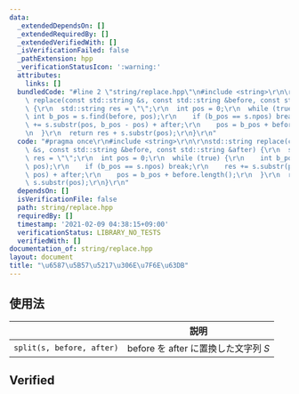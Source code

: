 ```yaml
---
data:
  _extendedDependsOn: []
  _extendedRequiredBy: []
  _extendedVerifiedWith: []
  _isVerificationFailed: false
  _pathExtension: hpp
  _verificationStatusIcon: ':warning:'
  attributes:
    links: []
  bundledCode: "#line 2 \"string/replace.hpp\"\n#include <string>\r\n\r\nstd::string\
    \ replace(const std::string &s, const std::string &before, const std::string &after)\
    \ {\r\n  std::string res = \"\";\r\n  int pos = 0;\r\n  while (true) {\r\n   \
    \ int b_pos = s.find(before, pos);\r\n    if (b_pos == s.npos) break;\r\n    res\
    \ += s.substr(pos, b_pos - pos) + after;\r\n    pos = b_pos + before.length();\r\
    \n  }\r\n  return res + s.substr(pos);\r\n}\r\n"
  code: "#pragma once\r\n#include <string>\r\n\r\nstd::string replace(const std::string\
    \ &s, const std::string &before, const std::string &after) {\r\n  std::string\
    \ res = \"\";\r\n  int pos = 0;\r\n  while (true) {\r\n    int b_pos = s.find(before,\
    \ pos);\r\n    if (b_pos == s.npos) break;\r\n    res += s.substr(pos, b_pos -\
    \ pos) + after;\r\n    pos = b_pos + before.length();\r\n  }\r\n  return res +\
    \ s.substr(pos);\r\n}\r\n"
  dependsOn: []
  isVerificationFile: false
  path: string/replace.hpp
  requiredBy: []
  timestamp: '2021-02-09 04:38:15+09:00'
  verificationStatus: LIBRARY_NO_TESTS
  verifiedWith: []
documentation_of: string/replace.hpp
layout: document
title: "\u6587\u5B57\u5217\u306E\u7F6E\u63DB"
---
```



## 使用法

||説明|
|:--:|:--:|
|`split(s, before, after)`|$\mathrm{before}$ を $\mathrm{after}$ に置換した文字列 $S$|


## Verified
